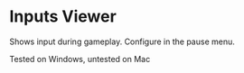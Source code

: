 # Inputs Viewer

Shows input during gameplay. Configure in the pause menu.

Tested on Windows, untested on Mac